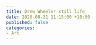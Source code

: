 ```yaml
---
title: Drew Wheeler still life
date: 2020-08-31 11:15:00 +10:00
published: false
categories:
- Art
---
```


